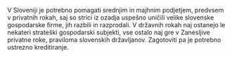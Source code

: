 V Sloveniji je potrebno pomagati srednjim in majhnim podjetjem, predvsem v privatnih rokah, saj so strici iz ozadja uspešno uničili velike slovenske gospodarske firme, jih razbili in razprodali. V državnih rokah naj ostanejo le nekateri strateški gospodarski subjekti, vse ostalo naj gre v
Zanesljive privatne roke, praviloma slovenskih državljanov. Zagotoviti pa je potrebno ustrezno kreditiranje.
